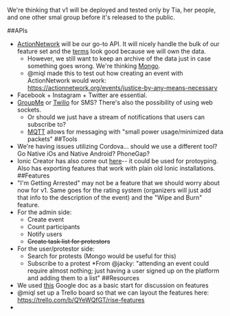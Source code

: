 We're thinking that v1 will be deployed and tested only by Tia, her people, and one other smal group before it's released to the public.

##APIs
* [ActionNetwork](https://actionnetwork.org/docs/v1/events) will be our go-to API. It will nicely handle the bulk of our feature set and the [terms](https://actionnetwork.org/terms) look good because we will own the data.
  * However, we still want to keep an archive of the data just in case something goes wrong. We're thinking [Mongo](http://www.mongodb.org/).
  * @miql made this to test out how creating an event with ActionNetwork would work: https://actionnetwork.org/events/justice-by-any-means-necessary
* Facebook + Instagram + Twitter are essential. 
* [GroupMe](https://dev.groupme.com/docs/v3) or [Twilio](https://www.twilio.com/) for SMS? There's also the possibility of using web sockets. 
  * Or should we just have a stream of notifications that users can subscribe to?
  * [MQTT](http://mqtt.org/) allows for messaging with "small power usage/minimized data packets"
##Tools
* We're having issues utilizing Cordova... should we use a different tool? Go Native iOs and Native Android? PhoneGap?
* Ionic Creator has also come out [here](https://creator.ionic.io/)-- it could be used for protoyping. Also has exporting features that work with plain old Ionic installations.
##Features
* "I'm Getting Arrested" may not be a feature that we should worry about now for v1. Same goes for the rating system (organizers will just add that info to the description of the event) and the "Wipe and Burn" feature.
* For the admin side:
  * Create event
  * Count participants
  * Notify users
  * ~~Create task list for protestors~~
* For the user/protestor side:
  * Search for protests (Mongo would be useful for this)
  * Subscribe to a protest
    *From @jacky: "attending an event could require almost nothing; just having a user signed up on the platform and adding them to a list"
##Resources
* We used [this](https://docs.google.com/document/d/1nWyryvSGSqW7Mr0H2yiixPwVKG77755KORni2KxexeE/edit) Google doc as a basic start for discussion on features
* @miql set up a Trello board so that we can layout the features here: https://trello.com/b/QYeWQfGT/rise-features
* 
  
